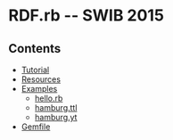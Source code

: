 RDF.rb -- SWIB 2015
===================

Contents
--------

 * [Tutorial](tutorial.md)
 * [Resources](resources.md)
 * [Examples](./examples)
   * [hello.rb](./examples/hello.rb)
   * [hamburg.ttl](./examples/hamburg.ttl)
   * [hamburg.yt](./examples/hamburg.yt)
 * [Gemfile](./Gemfile)
 
